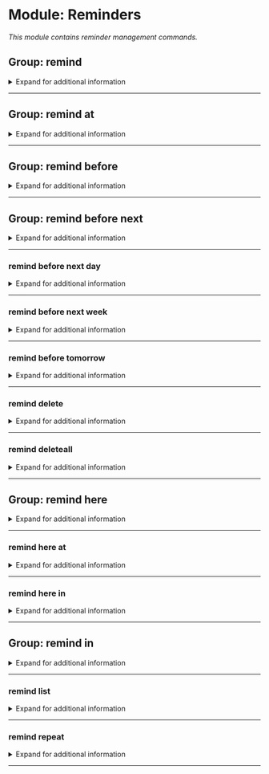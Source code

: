 # Module: Reminders
*This module contains reminder management commands.*


## Group: remind
<details><summary markdown='span'>Expand for additional information</summary><p>

*Manage reminders. Group call registers a new reminder after a specified timespan or lists registered reminders in the selected channel or DM.*

**Aliases:**
`reminders, reminder, todo, todolist, note`

**Overload 4:**
- [`time span`]: *Timespan until reminder*
- [`channel`]: *Channel when to send the reminder*
- [`string...`]: *Reminder contents*

**Overload 3:**
- [`channel`]: *Channel when to send the reminder*
- [`time span`]: *Timespan until reminder*
- [`string...`]: *Reminder contents*

**Overload 2:**
- [`time span`]: *Timespan until reminder*
- [`string...`]: *Reminder contents*

**Overload 1:**
- [`channel`]: *Channel to list*

**Overload 0:**

*No arguments.*

**Examples:**

```xml
!remind
!remind 1d Some important announcement!
!remind 1d #my-text-channel Some important announcement!
```
</p></details>

---

## Group: remind at
<details><summary markdown='span'>Expand for additional information</summary><p>

*Sends a reminder at the exact specified date and time. Specified date and/or time is relative to guild timezone setting, or UTC time if the command is invoked in DM.*

**Aliases:**
`when, @`

**Overload 2:**
- [`date and time`]: *Localized due date*
- [`channel`]: *Channel when to send the reminder*
- [`string...`]: *Reminder contents*

**Overload 1:**
- [`channel`]: *Channel when to send the reminder*
- [`date and time`]: *Localized due date*
- [`string...`]: *Reminder contents*

**Overload 0:**
- [`date and time`]: *Localized due date*
- [`string...`]: *Reminder contents*

**Examples:**

```xml
!remind at 11-10-2020 11:00:03 Some important announcement!
!remind at 11-10-2020 11:00:03 #my-text-channel Some important announcement!
```
</p></details>

---

## Group: remind before
<details><summary markdown='span'>Expand for additional information</summary><p>

*Lists all reminders before specified absolute or relative point in time.*

**Aliases:**
`due, b`

**Overload 1:**
- [`date and time`]: *Localized due date*
- (optional) [`channel`]: *Channel to list* (def: `None`)

**Overload 0:**
- [`time span`]: *Localized due time*
- (optional) [`channel`]: *Channel to list* (def: `None`)

**Examples:**

```xml
!remind before 11-10-2020 11:00:03
!remind before 10s
!remind before 11-10-2020 11:00:03 #my-text-channel
```
</p></details>

---

## Group: remind before next
<details><summary markdown='span'>Expand for additional information</summary><p>

*Lists all reminders due to given day of week.*

**Aliases:**
`nxt, n`

**Overload 0:**
- [`DayOfWeek`]: *Day of week*
- (optional) [`channel`]: *Channel to list* (def: `None`)

**Examples:**

```xml
!remind before next Tuesday
!remind before next Tuesday #my-text-channel
```
</p></details>

---

### remind before next day
<details><summary markdown='span'>Expand for additional information</summary><p>

*Lists all reminders due to tomorrow.*

**Aliases:**
`d`

**Overload 0:**
- (optional) [`channel`]: *Channel to list* (def: `None`)

**Examples:**

```xml
!remind before next day
!remind before next day #my-text-channel
```
</p></details>

---

### remind before next week
<details><summary markdown='span'>Expand for additional information</summary><p>

*Lists all reminders due to next week.*

**Aliases:**
`w`

**Overload 0:**
- (optional) [`channel`]: *Channel to list* (def: `None`)

**Examples:**

```xml
!remind before next week
!remind before next week #my-text-channel
```
</p></details>

---

### remind before tomorrow
<details><summary markdown='span'>Expand for additional information</summary><p>

*Lists all reminders due to tomorrow.*

**Aliases:**
`tmrw, t, tomo`

**Overload 0:**
- (optional) [`channel`]: *Channel to list* (def: `None`)

**Examples:**

```xml
!remind before tomorrow
!remind before tomorrow #my-text-channel
```
</p></details>

---

### remind delete
<details><summary markdown='span'>Expand for additional information</summary><p>

*Deletes reminders via ID.*

**Aliases:**
`-, remove, rm, del, -=, >, >>, unschedule`

**Overload 1:**
- [`channel`]: *Channel whose reminders to remove*
- [`int...`]: *ID(s)*

**Overload 0:**
- [`int...`]: *ID(s)*

**Examples:**

```xml
!remind delete 12345
```
</p></details>

---

### remind deleteall
<details><summary markdown='span'>Expand for additional information</summary><p>

*Deletes all reminders in a given channel or your personal reminders if the channel is not specified.*

**Aliases:**
`removeall, rmrf, rma, clearall, clear, delall, da, cl, -a, --, >>>`

**Overload 1:**
- [`channel`]: *Channel whose reminders to remove*

**Overload 0:**

*No arguments.*

**Examples:**

```xml
!remind deleteall
!remind deleteall #my-text-channel
```
</p></details>

---

## Group: remind here
<details><summary markdown='span'>Expand for additional information</summary><p>

*Sends a reminder in the current channel after the specified timespan.*

**Aliases:**
`reminders, reminder, todo, todolist, note`
**Guild only.**


**Overload 1:**
- [`time span`]: *Timespan until reminder*
- [`string...`]: *Reminder contents*

**Overload 0:**

*No arguments.*

**Examples:**

```xml
!remind here 1d Some important announcement!
```
</p></details>

---

### remind here at
<details><summary markdown='span'>Expand for additional information</summary><p>

*Sends a reminder in the current channel at the exact specified date and time. Specified date and/or time is relative to guild timezone setting, or UTC time if the command is invoked in DM.*

**Guild only.**


**Overload 0:**
- [`date and time`]: *Localized due date*
- [`string...`]: *Reminder contents*

**Examples:**

```xml
!remind here at 11-10-2020 11:00:03 Some important announcement!
```
</p></details>

---

### remind here in
<details><summary markdown='span'>Expand for additional information</summary><p>

*Sends a reminder in the current channel after the specified timespan.*

**Guild only.**


**Overload 0:**
- [`time span`]: *Timespan until reminder*
- [`string...`]: *Reminder contents*

**Examples:**

```xml
!remind here in 1d Some important announcement!
```
</p></details>

---

## Group: remind in
<details><summary markdown='span'>Expand for additional information</summary><p>

*Sends a reminder in the specified channel after the specified timespan.*

**Aliases:**
`reminders, reminder, todo, todolist, note`

**Overload 2:**
- [`time span`]: *Timespan until reminder*
- [`channel`]: *Channel when to send the reminder*
- [`string...`]: *Reminder contents*

**Overload 1:**
- [`channel`]: *Channel when to send the reminder*
- [`time span`]: *Timespan until reminder*
- [`string...`]: *Reminder contents*

**Overload 0:**
- [`time span`]: *Timespan until reminder*
- [`string...`]: *Reminder contents*

**Examples:**

```xml
!remind in 1d Some important announcement!
!remind in 1d #my-text-channel Some important announcement!
```
</p></details>

---

### remind list
<details><summary markdown='span'>Expand for additional information</summary><p>

*Lists all active personal reminders or channel reminders.*

**Aliases:**
`print, show, view, ls, l, p`

**Overload 1:**
- [`channel`]: *Channel to list*

**Overload 0:**

*No arguments.*

**Examples:**

```xml
!remind list
!remind list #my-text-channel
```
</p></details>

---

### remind repeat
<details><summary markdown='span'>Expand for additional information</summary><p>

*Registers a repeating reminder.*

**Aliases:**
`newrep, +r, ar, +=r, <r, <<r`

**Overload 2:**
- [`time span`]: *Localized due date*
- [`channel`]: *Channel when to send the reminder*
- [`string...`]: *Reminder contents*

**Overload 1:**
- [`channel`]: *Channel when to send the reminder*
- [`time span`]: *Localized due date*
- [`string...`]: *Reminder contents*

**Overload 0:**
- [`time span`]: *Localized due date*
- [`string...`]: *Reminder contents*

**Examples:**

```xml
!remind repeat
!remind repeat 1d Some important announcement!
!remind repeat 1d #my-text-channel Some important announcement!
```
</p></details>

---

